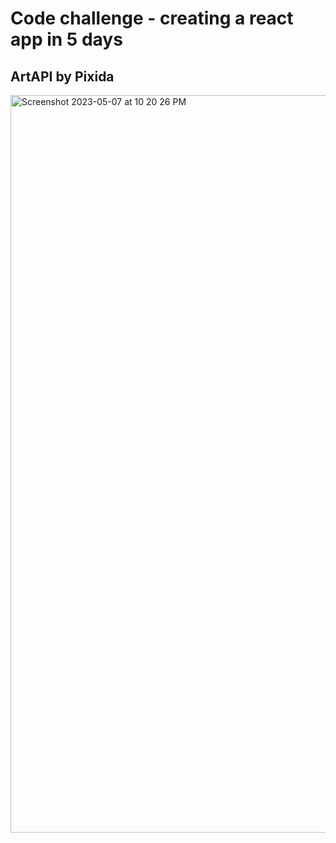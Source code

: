 # Code challenge - creating a react app in 5 days
## ArtAPI by Pixida

<img width="1180" alt="Screenshot 2023-05-07 at 10 20 26 PM" src="https://user-images.githubusercontent.com/49235802/236691208-9aa3ebe4-9918-4f65-a385-3eb4d8a9d29c.png">
